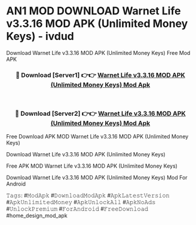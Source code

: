 # AN1 MOD DOWNLOAD Warnet Life v3.3.16 MOD APK (Unlimited Money Keys) - ivdud
Download Warnet Life v3.3.16 MOD APK (Unlimited Money Keys) Free Mod APK

<div align="center">
<h3>🔴 Download [Server1] 👉👉 <a href="https://apk-comot.site?title=Warnet_Life_v3.3.16_MOD_APK_(Unlimited_Money_Keys)">Warnet Life v3.3.16 MOD APK (Unlimited Money Keys) Mod Apk</a></h3><br>

<h3>🔴 Download [Server2] 👉👉 <a href="https://apk-comot.site?title=Warnet_Life_v3.3.16_MOD_APK_(Unlimited_Money_Keys)">Warnet Life v3.3.16 MOD APK (Unlimited Money Keys) Mod Apk</a></h3>
</div>


Free Download APK MOD Warnet Life v3.3.16 MOD APK (Unlimited Money Keys)

Download Warnet Life v3.3.16 MOD APK (Unlimited Money Keys) 

Free APK MOD Warnet Life v3.3.16 MOD APK (Unlimited Money Keys) 

Download Warnet Life v3.3.16 MOD APK (Unlimited Money Keys) Mod For Android

𝚃𝚊𝚐𝚜: #𝙼𝚘𝚍𝙰𝚙𝚔 #𝙳𝚘𝚠𝚗𝚕𝚘𝚊𝚍𝙼𝚘𝚍𝙰𝚙𝚔 #𝙰𝚙𝚔𝙻𝚊𝚝𝚎𝚜𝚝𝚅𝚎𝚛𝚜𝚒𝚘𝚗 #𝙰𝚙𝚔𝚄𝚗𝚕𝚒𝚖𝚒𝚝𝚎𝚍𝙼𝚘𝚗𝚎𝚢 #𝙰𝚙𝚔𝚄𝚗𝚕𝚘𝚌𝚔𝙰𝚕𝚕 #𝙰𝚙𝚔𝙽𝚘𝙰𝚍𝚜 #𝚄𝚗𝚕𝚘𝚌𝚔𝙿𝚛𝚎𝚖𝚒𝚞𝚖 #𝙵𝚘𝚛𝙰𝚗𝚍𝚛𝚘𝚒𝚍 #𝙵𝚛𝚎𝚎𝙳𝚘𝚠𝚗𝚕𝚘𝚊𝚍 #home_design_mod_apk